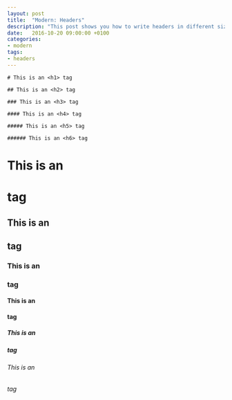 ```yaml
---
layout: post
title:  "Modern: Headers"
description: "This post shows you how to write headers in different sizes using Markdown."
date:   2016-10-20 09:00:00 +0100
categories:
- modern
tags:
- headers
---
```


```
# This is an <h1> tag

## This is an <h2> tag

### This is an <h3> tag

#### This is an <h4> tag

##### This is an <h5> tag

###### This is an <h6> tag
```

<!--more-->

# This is an <h1> tag

## This is an <h2> tag

### This is an <h3> tag

#### This is an <h4> tag

##### This is an <h5> tag

###### This is an <h6> tag